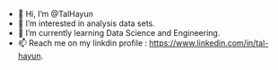 - 👋 Hi, I’m @TalHayun
- 👀 I’m interested in analysis data sets.
- 🌱 I’m currently learning Data Science and Engineering.
- 📫 Reach me on my linkdin profile : https://www.linkedin.com/in/tal-hayun.

<!---
TalHayun/TalHayun is a ✨ special ✨ repository because its `README.md` (this file) appears on your GitHub profile.
You can click the Preview link to take a look at your changes.
--->

